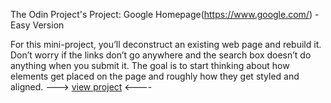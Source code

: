 The Odin Project's Project: Google Homepage(https://www.google.com/) - Easy Version

For this mini-project, you’ll deconstruct an existing web page and rebuild it. Don’t worry if the links don’t go anywhere and the search box doesn’t do anything when you submit it. The goal is to start thinking about how elements get placed on the page and roughly how they get styled and aligned.
---> [view project](https://freefallrush.github.io/google-homepage/) <----

